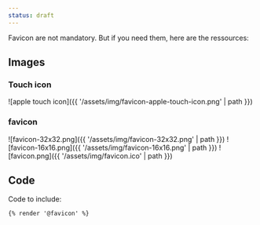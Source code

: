 ```yaml
---
status: draft
---
```


Favicon are not mandatory. But if you need them, here are the ressources:

## Images

### Touch icon
![apple touch icon]({{ '/assets/img/favicon-apple-touch-icon.png' | path }})

### favicon
![favicon-32x32.png]({{ '/assets/img/favicon-32x32.png' | path }})
![favicon-16x16.png]({{ '/assets/img/favicon-16x16.png' | path }})
![favicon.png]({{ '/assets/img/favicon.ico' | path }})

## Code

Code to include:

```html
{% render '@favicon' %}
```
